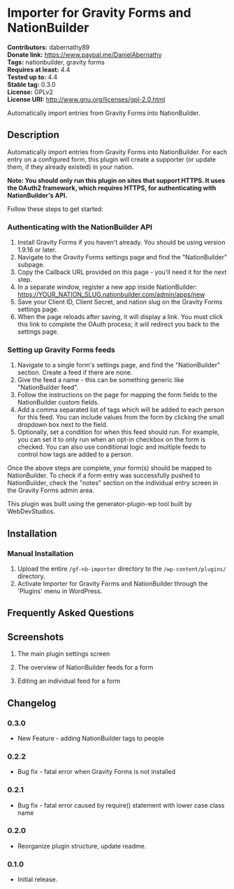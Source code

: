 # Importer for Gravity Forms and NationBuilder #
**Contributors:**      dabernathy89  
**Donate link:**       https://www.paypal.me/DanielAbernathy  
**Tags:**              nationbuilder, gravity forms  
**Requires at least:** 4.4  
**Tested up to:**      4.4  
**Stable tag:**        0.3.0  
**License:**           GPLv2  
**License URI:**       http://www.gnu.org/licenses/gpl-2.0.html  

Automatically import entries from Gravity Forms into NationBuilder.

## Description ##

Automatically import entries from Gravity Forms into NationBuilder. For each entry on a configured form, this plugin will create a supporter (or update them, if they already existed) in your nation.

**Note: You should only run this plugin on sites that support HTTPS. It uses the OAuth2 framework, which requires HTTPS, for authenticating with NationBuilder's API.**

Follow these steps to get started:

### Authenticating with the NationBuilder API ###
1. Install Gravity Forms if you haven't already. You should be using version 1.9.16 or later.
2. Navigate to the Gravity Forms settings page and find the "NationBuilder" subpage.
3. Copy the Callback URL provided on this page - you'll need it for the next step.
4. In a separate window, register a new app inside NationBuilder: https://YOUR_NATION_SLUG.nationbuilder.com/admin/apps/new
5. Save your Client ID, Client Secret, and nation slug on the Gravity Forms settings page.
6. When the page reloads after saving, it will display a link. You must click this link to complete the OAuth process; it will redirect you back to the settings page.

### Setting up Gravity Forms feeds ###
1. Navigate to a single form's settings page, and find the "NationBuilder" section. Create a feed if there are none.
2. Give the feed a name - this can be something generic like "NationBuilder feed".
3. Follow the instructions on the page for mapping the form fields to the NationBuilder custom fields.
4. Add a comma separated list of tags which will be added to each person for this feed. You can include values from the form by clicking the small dropdown box next to the field.
5. Optionally, set a condition for when this feed should run. For example, you can set it to only run when an opt-in checkbox on the form is checked. You can also use conditional logic and multiple feeds to control how tags are added to a person.

Once the above steps are complete, your form(s) should be mapped to NationBuilder. To check if a form entry was successfully pushed to NationBuilder, check the "notes" section on the individual entry screen in the Gravity Forms admin area.

This plugin was built using the generator-plugin-wp tool built by WebDevStudios.

## Installation ##

### Manual Installation ###

1. Upload the entire `/gf-nb-importer` directory to the `/wp-content/plugins/` directory.
2. Activate Importer for Gravity Forms and NationBuilder through the 'Plugins' menu in WordPress.

## Frequently Asked Questions ##


## Screenshots ##

1. The main plugin settings screen

2. The overview of NationBuilder feeds for a form

3. Editing an individual feed for a form

## Changelog ##

### 0.3.0 ###
* New Feature - adding NationBuilder tags to people

### 0.2.2 ###
* Bug fix - fatal error when Gravity Forms is not installed

### 0.2.1 ###
* Bug fix - fatal error caused by require() statement with lower case class name

### 0.2.0 ###
* Reorganize plugin structure, update readme.

### 0.1.0 ###
* Initial release.